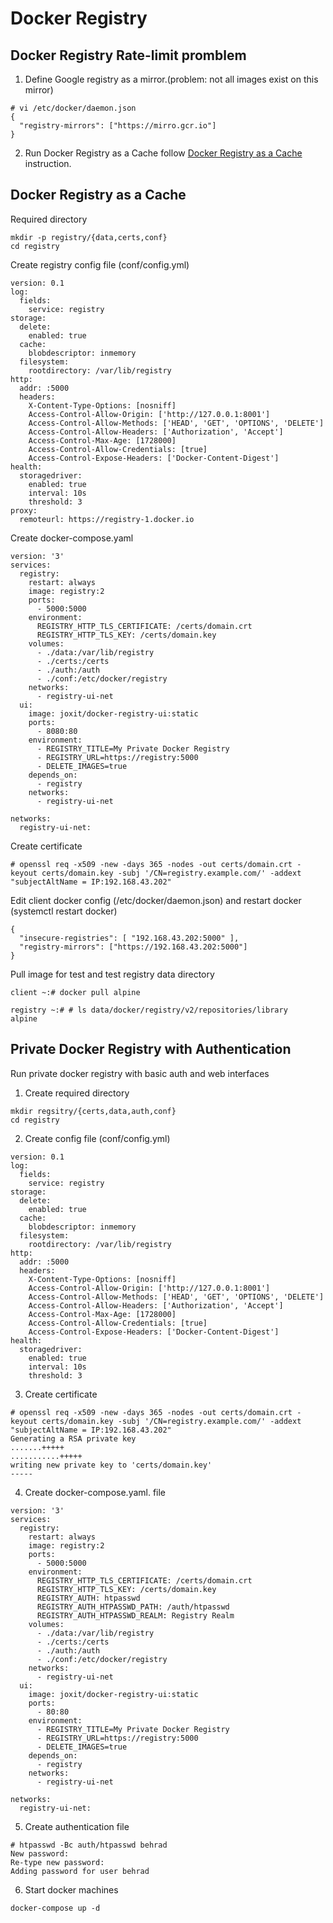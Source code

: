 # Docker Registry

## Docker Registry Rate-limit promblem
1. Define Google registry as a mirror.(problem: not all images exist on this mirror)
```
# vi /etc/docker/daemon.json
{
  "registry-mirrors": ["https://mirro.gcr.io"]
}
```

2. Run Docker Registry as a Cache
follow [Docker Registry as a Cache](#docker-registry-as-a-cache) instruction.

## Docker Registry as a Cache
Required directory
```
mkdir -p registry/{data,certs,conf}
cd registry
```

Create registry config file (conf/config.yml)
```
version: 0.1
log:
  fields:
    service: registry
storage:
  delete:
    enabled: true
  cache:
    blobdescriptor: inmemory
  filesystem:
    rootdirectory: /var/lib/registry
http:
  addr: :5000
  headers:
    X-Content-Type-Options: [nosniff]
    Access-Control-Allow-Origin: ['http://127.0.0.1:8001']
    Access-Control-Allow-Methods: ['HEAD', 'GET', 'OPTIONS', 'DELETE']
    Access-Control-Allow-Headers: ['Authorization', 'Accept']
    Access-Control-Max-Age: [1728000]
    Access-Control-Allow-Credentials: [true]
    Access-Control-Expose-Headers: ['Docker-Content-Digest']
health:
  storagedriver:
    enabled: true
    interval: 10s
    threshold: 3
proxy:
  remoteurl: https://registry-1.docker.io
```

Create docker-compose.yaml
```
version: '3'
services:
  registry:
    restart: always
    image: registry:2
    ports:
      - 5000:5000
    environment:
      REGISTRY_HTTP_TLS_CERTIFICATE: /certs/domain.crt
      REGISTRY_HTTP_TLS_KEY: /certs/domain.key
    volumes:
      - ./data:/var/lib/registry
      - ./certs:/certs
      - ./auth:/auth
      - ./conf:/etc/docker/registry
    networks:
      - registry-ui-net
  ui:
    image: joxit/docker-registry-ui:static
    ports:
      - 8080:80
    environment:
      - REGISTRY_TITLE=My Private Docker Registry
      - REGISTRY_URL=https://registry:5000
      - DELETE_IMAGES=true
    depends_on:
      - registry
    networks:
      - registry-ui-net

networks:
  registry-ui-net:
```

Create certificate
```
# openssl req -x509 -new -days 365 -nodes -out certs/domain.crt -keyout certs/domain.key -subj '/CN=registry.example.com/' -addext "subjectAltName = IP:192.168.43.202"
```

Edit client docker config (/etc/docker/daemon.json) and restart docker (systemctl restart docker)
```
{
  "insecure-registries": [ "192.168.43.202:5000" ],
  "registry-mirrors": ["https://192.168.43.202:5000"]
}
```

Pull image for test and test registry data directory
```
client ~:# docker pull alpine
```

```
registry ~:# # ls data/docker/registry/v2/repositories/library
alpine
```

## Private Docker Registry with Authentication
Run private docker registry with basic auth and web interfaces
1. Create required directory
```
mkdir regsitry/{certs,data,auth,conf}
cd registry
```

2. Create config file (conf/config.yml)
```
version: 0.1
log:
  fields:
    service: registry
storage:
  delete:
    enabled: true
  cache:
    blobdescriptor: inmemory
  filesystem:
    rootdirectory: /var/lib/registry
http:
  addr: :5000
  headers:
    X-Content-Type-Options: [nosniff]
    Access-Control-Allow-Origin: ['http://127.0.0.1:8001']
    Access-Control-Allow-Methods: ['HEAD', 'GET', 'OPTIONS', 'DELETE']
    Access-Control-Allow-Headers: ['Authorization', 'Accept']
    Access-Control-Max-Age: [1728000]
    Access-Control-Allow-Credentials: [true]
    Access-Control-Expose-Headers: ['Docker-Content-Digest']
health:
  storagedriver:
    enabled: true
    interval: 10s
    threshold: 3

```

3. Create certificate
```
# openssl req -x509 -new -days 365 -nodes -out certs/domain.crt -keyout certs/domain.key -subj '/CN=registry.example.com/' -addext "subjectAltName = IP:192.168.43.202"
Generating a RSA private key
.......+++++
...........+++++
writing new private key to 'certs/domain.key'
-----
```

4. Create docker-compose.yaml. file
```
version: '3'
services:
  registry:
    restart: always
    image: registry:2
    ports:
      - 5000:5000
    environment:
      REGISTRY_HTTP_TLS_CERTIFICATE: /certs/domain.crt
      REGISTRY_HTTP_TLS_KEY: /certs/domain.key
      REGISTRY_AUTH: htpasswd
      REGISTRY_AUTH_HTPASSWD_PATH: /auth/htpasswd
      REGISTRY_AUTH_HTPASSWD_REALM: Registry Realm
    volumes:
      - ./data:/var/lib/registry
      - ./certs:/certs
      - ./auth:/auth
      - ./conf:/etc/docker/registry
    networks:
      - registry-ui-net
  ui:
    image: joxit/docker-registry-ui:static
    ports:
      - 80:80
    environment:
      - REGISTRY_TITLE=My Private Docker Registry
      - REGISTRY_URL=https://registry:5000
      - DELETE_IMAGES=true
    depends_on:
      - registry
    networks:
      - registry-ui-net

networks:
  registry-ui-net:
```

5. Create authentication file
```
# htpasswd -Bc auth/htpasswd behrad
New password:
Re-type new password:
Adding password for user behrad
```

6. Start docker machines
```
docker-compose up -d
```

